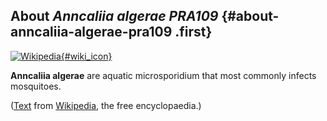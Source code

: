 About *Anncaliia algerae PRA109* {#about-anncaliia-algerae-pra109 .first}
--------------------------------

[![Wikipedia](/img/wikipedia_logo_v2_en.png){#wiki_icon}](http://en.wikipedia.org/wiki/Anncaliia_algerae)

**Anncaliia algerae** are aquatic microsporidium that most commonly
infects mosquitoes.

([Text](http://en.wikipedia.org/wiki/Anncaliia_algerae) from
[Wikipedia](http://en.wikipedia.org/), the free encyclopaedia.)
